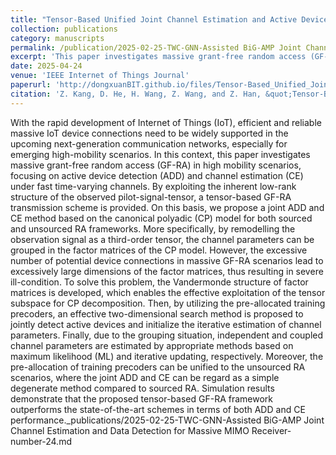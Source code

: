 ```yaml
---
title: "Tensor-Based Unified Joint Channel Estimation and Active Device Detection Scheme for High-Mobility Grant-Free Random Access Scenarios"
collection: publications
category: manuscripts
permalink: /publication/2025-02-25-TWC-GNN-Assisted BiG-AMP Joint Channel Estimation and Data Detection for Massive MIMO Receiver-number-24
excerpt: 'This paper investigates massive grant-free random access (GF-RA) in high mobility scenarios, focusing on active device detection (ADD) and channel estimation (CE) under fast time-varying channels.'
date: 2025-04-24
venue: 'IEEE Internet of Things Journal'
paperurl: 'http://dongxuanBIT.github.io/files/Tensor-Based_Unified_Joint_Channel_Estimation_and_Active_Device_Detection_Scheme_for_High-Mobility_Grant-Free_Random_Access_Scenarios.pdf'
citation: 'Z. Kang, D. He, H. Wang, Z. Wang, and Z. Han, &quot;Tensor-Based Unified Joint Channel Estimation and Active Device Detection Scheme for High-Mobility Grant-Free Random Access Scenarios,&quot; <i>IEEE Internet Things J.</i>, Early Access, Apr. 2025.'
---
```


With the rapid development of Internet of Things (IoT), efficient and reliable massive IoT device connections need to be widely supported in the upcoming next-generation communication networks, especially for emerging high-mobility scenarios. In this context, this paper investigates massive grant-free random access (GF-RA) in high mobility scenarios, focusing on active device detection (ADD) and channel estimation (CE) under fast time-varying channels. By exploiting the inherent low-rank structure of the observed pilot-signal-tensor, a tensor-based GF-RA transmission scheme is provided. On this basis, we propose a joint ADD and CE method based on the canonical polyadic (CP) model for both sourced and unsourced RA frameworks. More specifically, by remodelling the observation signal as a third-order tensor, the channel parameters can be grouped in the factor matrices of the CP model. However, the excessive number of potential device connections in massive GF-RA scenarios lead to excessively large dimensions of the factor matrices, thus resulting in severe ill-condition. To solve this problem, the Vandermonde structure of factor matrices is developed, which enables the effective exploitation of the tensor subspace for CP decomposition. Then, by utilizing the pre-allocated training precoders, an effective two-dimensional search method is proposed to jointly detect active devices and initialize the iterative estimation of channel parameters. Finally, due to the grouping situation, independent and coupled channel parameters are estimated by appropriate methods based on maximum likelihood (ML) and iterative updating, respectively. Moreover, the pre-allocation of training precoders can be unified to the unsourced RA scenarios, where the joint ADD and CE can be regard as a simple degenerate method compared to sourced RA. Simulation results demonstrate that the proposed tensor-based GF-RA framework outperforms the state-of-the-art schemes in terms of both ADD and CE performance._publications/2025-02-25-TWC-GNN-Assisted BiG-AMP Joint Channel Estimation and Data Detection for Massive MIMO Receiver-number-24.md